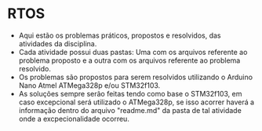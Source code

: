 # RTOS



*   Aqui estão os problemas práticos, propostos e resolvidos, das atividades da disciplina.
*   Cada atividade possui duas pastas: Uma com os arquivos referente ao problema proposto
    e a outra com os arquivos referente ao problema resolvido.
*   Os problemas são propostos para serem resolvidos utilizando o Arduino Nano Atmel ATMega328p e/ou STM32f103.
*   As soluções sempre serão feitas tendo como base o STM32f103, em caso excepcional será utilizado
    o ATMega328p, se isso acorrer haverá a informação dentro do arquivo "readme.md"
    da pasta de tal atividade onde a excpecionalidade ocorreu.
